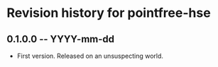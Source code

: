 # Revision history for pointfree-hse

## 0.1.0.0 -- YYYY-mm-dd

* First version. Released on an unsuspecting world.
